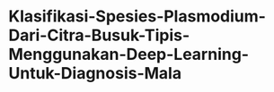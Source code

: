 # Klasifikasi-Spesies-Plasmodium-Dari-Citra-Busuk-Tipis-Menggunakan-Deep-Learning-Untuk-Diagnosis-Mala